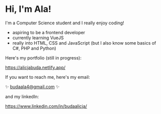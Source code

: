 # Hi, I'm Ala!

I'm a Computer Science student and I really enjoy coding! 

- aspiring to be a frontend developer
- currently learning VueJS
- really into HTML, CSS and JavaScript (but I also know some basics of C#, PHP and Python)

Here's my portfolio (still in progress): 

https://alicjabuda.netlify.app/

If you want to reach me, here's my email: 

✨ budaala4@gmail.com ✨

and my linkedIn:

https://www.linkedin.com/in/budaalicja/
